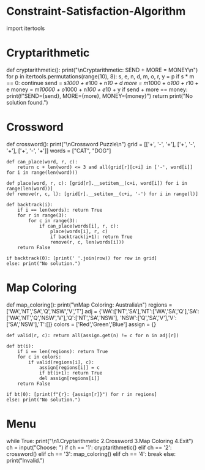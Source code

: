 # Constraint-Satisfaction-Algorithm
import itertools

# Cryptarithmetic
def cryptarithmetic():
    print("\nCryptarithmetic: SEND + MORE = MONEY\n")
    for p in itertools.permutations(range(10), 8):
        s, e, n, d, m, o, r, y = p
        if s * m == 0: continue
        send = s*1000 + e*100 + n*10 + d
        more = m*1000 + o*100 + r*10 + e
        money = m*10000 + o*1000 + n*100 + e*10 + y
        if send + more == money:
            print(f"SEND={send}, MORE={more}, MONEY={money}")
            return
    print("No solution found.")

# Crossword
def crossword():
    print("\nCrossword Puzzle\n")
    grid = [['+', '-', '+'], ['+', '-', '+'], ['+', '-', '+']]
    words = ["CAT", "DOG"]

    def can_place(word, r, c):
        return c + len(word) <= 3 and all(grid[r][c+i] in ['-', word[i]] for i in range(len(word)))

    def place(word, r, c): [grid[r].__setitem__(c+i, word[i]) for i in range(len(word))]
    def remove(r, c, l): [grid[r].__setitem__(c+i, '-') for i in range(l)]

    def backtrack(i):
        if i == len(words): return True
        for r in range(3):
            for c in range(3):
                if can_place(words[i], r, c):
                    place(words[i], r, c)
                    if backtrack(i+1): return True
                    remove(r, c, len(words[i]))
        return False

    if backtrack(0): [print(' '.join(row)) for row in grid]
    else: print("No solution.")

# Map Coloring
def map_coloring():
    print("\nMap Coloring: Australia\n")
    regions = ['WA','NT','SA','Q','NSW','V','T']
    adj = {'WA':['NT','SA'],'NT':['WA','SA','Q'],'SA':['WA','NT','Q','NSW','V'],'Q':['NT','SA','NSW'],
           'NSW':['Q','SA','V'],'V':['SA','NSW'],'T':[]}
    colors = ['Red','Green','Blue']
    assign = {}

    def valid(r, c): return all(assign.get(n) != c for n in adj[r])

    def bt(i):
        if i == len(regions): return True
        for c in colors:
            if valid(regions[i], c):
                assign[regions[i]] = c
                if bt(i+1): return True
                del assign[regions[i]]
        return False

    if bt(0): [print(f"{r}: {assign[r]}") for r in regions]
    else: print("No solution.")

# Menu
while True:
    print("\n1.Cryptarithmetic  2.Crossword  3.Map Coloring  4.Exit")
    ch = input("Choose: ")
    if ch == '1': cryptarithmetic()
    elif ch == '2': crossword()
    elif ch == '3': map_coloring()
    elif ch == '4': break
    else: print("Invalid.")
